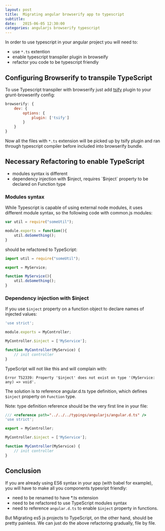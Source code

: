 ```yaml
---
layout: post
title:  Migrating angular browserify app to typescript
subtitle:  
date:   2015-06-05 12:30:00
categories: angularjs browserify typescript
---
```


In order to  use typescript in your angular project you will need to:

* use `*.ts` extention
* enable typescript transpiler plugin in browseify
* refactor you code to be typescript friendly

## Configuring Browserify to transpile TypeScript

To use Typescript transpiler with browserify just add [tsify](https://github.com/smrq/tsify) plugin to your grunt-browserify config:

```js
browserify: {
    dev: {
        options: {
            plugin: ['tsify']
        }
    }
}
```


Now all the files with `*.ts` extension will be picked up by tsify plugin and ran through typescript compiler before included into browserify bundle. 

## Necessary Refactoring to enable TypeScript

*   modules syntax is different
*   dependency injection with $inject, requires `$inject` property to be declared on Function type

### Modules syntax

While Typescript is capable of using external node modules, it uses different module syntax, so the following code with common.js modules:

```js
var util = require("someUtil");

module.exports = function(){
    util.doSomething();
}
```
should be refactored to TypeScript:

```js
import util = require("someUtil");

export = MyService;

function MyService(){
    util.doSomething();
}
```

### Dependency injection with $inject

If you use `$inject` property on a function object to declare names of injected values:

```js
'use strict';

module.exports = MyController;

MyController.$inject = ['MyService'];

function MyController(MyService) {
    // init controller
}
```

TypeScript will not like this and will complain with:

```
Error TS2339: Property '$inject' does not exist on type '(MyService: any) => void'.
```

The solution is to reference angular.d.ts type definition, which defines `$inject` property on `Function` type.

Note: type definition reference should be the very first line in your file:

```js
/// <reference path="../../../typings/angularjs/angular.d.ts" />
'use strict';

export = MyController;

MyController.$inject = ['MyService'];

function MyController(MyService) {
    // init controller
}
```

## Conclusion 

If you are already using ES6 syntax in your app (with babel for example), you will have to make all you components typesript friendly:

*   need to be renamed to have *.ts extension
*   need to be refactored to use TypeScript modules syntax
*   need to reference `angular.d.ts` to enable `$inject` property in functions.

But Migrating es5 js projects to TypeScript, on the other hand, should be pretty painless. We can just do the above refactoring gradually, file by file.





